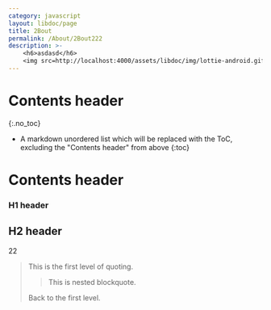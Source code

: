 ```yaml
---
category: javascript
layout: libdoc/page
title: 2Bout
permalink: /About/2Bout222
description: >-
    <h6>asdasd</h6>
    <img src=http://localhost:4000/assets/libdoc/img/lottie-android.gif>
---
```


# Contents header
{:.no_toc}

* A markdown unordered list which will be replaced with the ToC, excluding the "Contents header" from above
{:toc}

# Contents header

### H1 header

## H2 header
22
> This is the first level of quoting.
>
> > This is nested blockquote.
>
> Back to the first level.